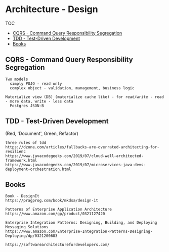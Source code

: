 # Architecture - Design

TOC
- [CQRS - Command Query Responsibility Segregation](#cqrs)
- [TDD - Test-Driven Development](#tdd)
- [Books](#books)


## CQRS - Command Query Responsibility Segregation <a name="cqrs"></a>

```
Two models 
  simply POJO - read only
  complex object - validation, management, business logic

Materialize view (DB) (materialize cache like) - for read/write - read - more data, write - less data
  Postgres JSON-B

```


## TDD - Test-Driven Development <a name="tdd"></a>

(Red, 'Document', Green, Refactor)

```
three rules of tdd
https://dzone.com/articles/fallbacks-are-overrated-architecting-for-resilienc
https://www.javacodegeeks.com/2019/07/cloud-well-architected-framework.html
https://www.javacodegeeks.com/2019/07/microservices-java-devs-deployment-orchestration.html
```

## Books

```
Book - DesignIt
https://pragprog.com/book/mkdsa/design-it

Patterns of Enterprise Application Architecture
https://www.amazon.com/gp/product/0321127420

Enterprise Integration Patterns: Designing, Building, and Deploying Messaging Solutions
https://www.amazon.com/Enterprise-Integration-Patterns-Designing-Deploying/dp/0321200683

https://softwarearchitecturefordevelopers.com/
```
